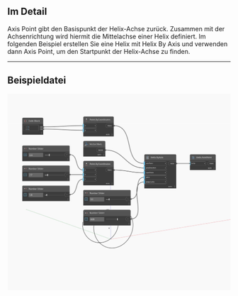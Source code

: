 ## Im Detail
Axis Point gibt den Basispunkt der Helix-Achse zurück. Zusammen mit der Achsenrichtung wird hiermit die Mittelachse einer Helix definiert. Im folgenden Beispiel erstellen Sie eine Helix mit Helix By Axis und verwenden dann Axis Point, um den Startpunkt der Helix-Achse zu finden.
___
## Beispieldatei

![AxisPoint](./Autodesk.DesignScript.Geometry.Helix.AxisPoint_img.jpg)

